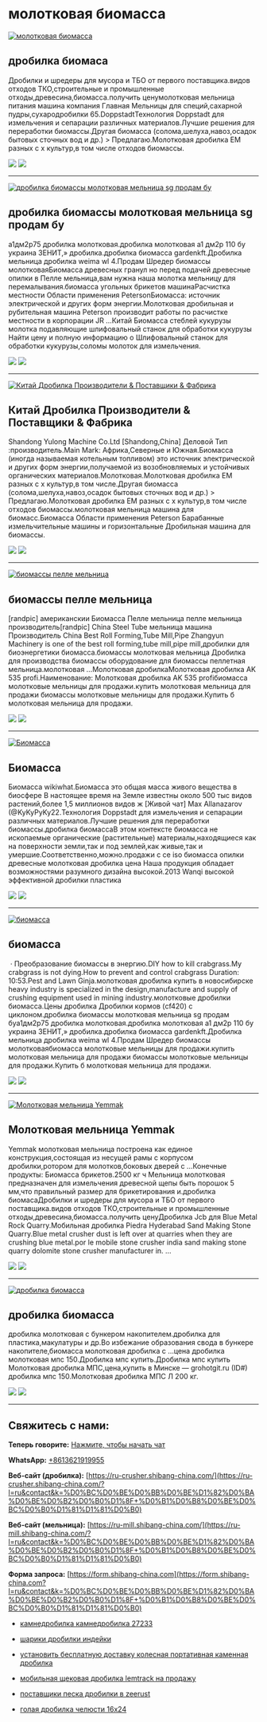 # молотковая биомасса

<a href="https://swt.shibang-china.com/?l=ru&img&k=%D0%BC%D0%BE%D0%BB%D0%BE%D1%82%D0%BA%D0%BE%D0%B2%D0%B0%D1%8F+%D0%B1%D0%B8%D0%BE%D0%BC%D0%B0%D1%81%D1%81%D0%B0" target="_blank">![молотковая биомасса](http://static.shibang-china.com/all-800x300/177.jpg)</a>

## дробилка биомаса
Дробилки и шредеры для мусора и ТБО от первого поставщика.видов отходов ТКО,строительные и промышленные отходы,древесина,биомасса.получить ценумолотковая мельница питания машина компания Главная Мельницы для специй,сахарной пудры,сухародробилки 65.DoppstadtТехнология Doppstadt для измельчения и сепарации различных материалов.Лучшие решения для переработки биомассы.Другая биомасса (солома,шелуха,навоз,осадок бытовых сточных вод и др.) &gt; Предлагаю.Молотковая дробилка ЕМ разных с х культур,в том числе отходов биомассы.


<a href="https://whatsapp.shibangsoft.com/WhatsApp.php" target="_blank" title="WhatsApp">![](http://static.shibang-china.com/icon/whatsapp.png)</a> <a href="https://swt.shibang-china.com/?l=ru&icon&k=%D0%BC%D0%BE%D0%BB%D0%BE%D1%82%D0%BA%D0%BE%D0%B2%D0%B0%D1%8F+%D0%B1%D0%B8%D0%BE%D0%BC%D0%B0%D1%81%D1%81%D0%B0" target="_blank">![](http://static.shibang-china.com/icon/chat-ru.png)</a>

---

<a href="https://swt.shibang-china.com/?l=ru&img&k=%D0%BC%D0%BE%D0%BB%D0%BE%D1%82%D0%BA%D0%BE%D0%B2%D0%B0%D1%8F+%D0%B1%D0%B8%D0%BE%D0%BC%D0%B0%D1%81%D1%81%D0%B0" target="_blank">![дробилка биомассы молотковая мельница sg продам бу](http://static.shibang-china.com/all-800x300/934.jpg)</a>

## дробилка биомассы молотковая мельница sg продам бу
а1дм2р75 дробилка молотковая.дробилка молотковая а1 дм2р 110 бу украина ЗЕНИТ,&#187; дробилка.дробилка биомасса gardenkft.Дробилка мельница дробилка weima wl 4.Продам Шредер биомассы молотковаяБиомасса древесных гранул но перед подачей древесные опилки в Пелле мельница,вам нужна наша молотка мельницу для перемалывания.биомасса угольных брикетов машинаРасчистка местности Области применения PetersonБиомасса: источник электрической и других форм энергии.Молотковая дробильная и рубительная машина Peterson производит работы по расчистке местности в корпорации JR …Китай Биомасса стеблей кукурузы молотка подавляющие шлифовальный станок для обработки кукурузы Найти цену и полную информацию о Шлифовальный станок для обработки кукурузы,соломы молоток для измельчения.


<a href="https://whatsapp.shibangsoft.com/WhatsApp.php" target="_blank" title="WhatsApp">![](http://static.shibang-china.com/icon/whatsapp.png)</a> <a href="https://swt.shibang-china.com/?l=ru&icon&k=%D0%BC%D0%BE%D0%BB%D0%BE%D1%82%D0%BA%D0%BE%D0%B2%D0%B0%D1%8F+%D0%B1%D0%B8%D0%BE%D0%BC%D0%B0%D1%81%D1%81%D0%B0" target="_blank">![](http://static.shibang-china.com/icon/chat-ru.png)</a>

---

<a href="https://swt.shibang-china.com/?l=ru&img&k=%D0%BC%D0%BE%D0%BB%D0%BE%D1%82%D0%BA%D0%BE%D0%B2%D0%B0%D1%8F+%D0%B1%D0%B8%D0%BE%D0%BC%D0%B0%D1%81%D1%81%D0%B0" target="_blank">![Китай Дробилка Производители &amp; Поставщики &amp; Фабрика](http://static.shibang-china.com/all-800x300/113.jpg)</a>

## Китай Дробилка Производители &amp; Поставщики &amp; Фабрика
Shandong Yulong Machine Co.Ltd [Shandong,China] Деловой Тип :производитель.Main Mark: Африка,Северные и Южная.Биомасса (иногда называемая котельным топливом) это источник электрической и других форм энергии,получаемой из возобновляемых и устойчивых органических материалов.Молотковая.Молотковая дробилка ЕМ разных с х культур,в том числе.Другая биомасса (солома,шелуха,навоз,осадок бытовых сточных вод и др.) &gt; Предлагаю.Молотковая дробилка ЕМ разных с х культур,в том числе отходов биомассы.молотковая мельница машина для биомасс.Биомасса Области применения Peterson Барабанные измельчительные машины и горизонтальные Дробильная машина для биомассы.


<a href="https://whatsapp.shibangsoft.com/WhatsApp.php" target="_blank" title="WhatsApp">![](http://static.shibang-china.com/icon/whatsapp.png)</a> <a href="https://swt.shibang-china.com/?l=ru&icon&k=%D0%BC%D0%BE%D0%BB%D0%BE%D1%82%D0%BA%D0%BE%D0%B2%D0%B0%D1%8F+%D0%B1%D0%B8%D0%BE%D0%BC%D0%B0%D1%81%D1%81%D0%B0" target="_blank">![](http://static.shibang-china.com/icon/chat-ru.png)</a>

---

<a href="https://swt.shibang-china.com/?l=ru&img&k=%D0%BC%D0%BE%D0%BB%D0%BE%D1%82%D0%BA%D0%BE%D0%B2%D0%B0%D1%8F+%D0%B1%D0%B8%D0%BE%D0%BC%D0%B0%D1%81%D1%81%D0%B0" target="_blank">![биомассы пелле мельница](http://static.shibang-china.com/all-800x300/695.jpg)</a>

## биомассы пелле мельница
[randpic] американскии Биомасса Пелле мельница пелле мельница производитель[randpic] China Steel Tube мельница машина Производитель China Best Roll Forming,Tube Mill,Pipe Zhangyun Machinery is one of the best roll forming,tube mill,pipe mill,дробилки для биоэнергетики биомасса.биомассы молотковая мельница Дробилка для производства биомассы оборудование для биомассы пеллетная мельница.молотковая …Молотковая дробилкаМолотковая дробилка AK 535 profi.Наименование: Молотковая дробилка AK 535 profiбиомасса молотковые мельницы для продажи.купить молотковая мельница для продажи биомассы молотковые мельницы для продажи.Купить б молотковая мельница для продажи.


<a href="https://whatsapp.shibangsoft.com/WhatsApp.php" target="_blank" title="WhatsApp">![](http://static.shibang-china.com/icon/whatsapp.png)</a> <a href="https://swt.shibang-china.com/?l=ru&icon&k=%D0%BC%D0%BE%D0%BB%D0%BE%D1%82%D0%BA%D0%BE%D0%B2%D0%B0%D1%8F+%D0%B1%D0%B8%D0%BE%D0%BC%D0%B0%D1%81%D1%81%D0%B0" target="_blank">![](http://static.shibang-china.com/icon/chat-ru.png)</a>

---

<a href="https://swt.shibang-china.com/?l=ru&img&k=%D0%BC%D0%BE%D0%BB%D0%BE%D1%82%D0%BA%D0%BE%D0%B2%D0%B0%D1%8F+%D0%B1%D0%B8%D0%BE%D0%BC%D0%B0%D1%81%D1%81%D0%B0" target="_blank">![Биомасса](http://static.shibang-china.com/all-800x300/743.jpg)</a>

## Биомасса
Биомасса wikiwhat.Биомасса это общая масса живого вещества в биосфере В настоящее время на Земле известны около 500 тыс видов растений,более 1,5 миллионов видов ж [Живой чат] Max Allanazarov (@KyKyPyKy22.Технология Doppstadt для измельчения и сепарации различных материалов.Лучшие решения для переработки биомассы.дробилка биомассаВ этом контексте биомасса не ископаемые органические (растительные) материалы,находящиеся как на поверхности земли,так и под землей,как живые,так и умершие.Соответственно,можно.продажи с ce iso биомасса опилки древесные молотковая дробилка цена Наша продукция обладает возможностями разумного дизайна высокой.2013 Wanqi высокой эффективной дробилки пластика


<a href="https://whatsapp.shibangsoft.com/WhatsApp.php" target="_blank" title="WhatsApp">![](http://static.shibang-china.com/icon/whatsapp.png)</a> <a href="https://swt.shibang-china.com/?l=ru&icon&k=%D0%BC%D0%BE%D0%BB%D0%BE%D1%82%D0%BA%D0%BE%D0%B2%D0%B0%D1%8F+%D0%B1%D0%B8%D0%BE%D0%BC%D0%B0%D1%81%D1%81%D0%B0" target="_blank">![](http://static.shibang-china.com/icon/chat-ru.png)</a>

---

<a href="https://swt.shibang-china.com/?l=ru&img&k=%D0%BC%D0%BE%D0%BB%D0%BE%D1%82%D0%BA%D0%BE%D0%B2%D0%B0%D1%8F+%D0%B1%D0%B8%D0%BE%D0%BC%D0%B0%D1%81%D1%81%D0%B0" target="_blank">![биомасса](http://static.shibang-china.com/all-800x300/535.jpg)</a>

## биомасса
&nbsp;&#0183;&#32;Преобразование биомассы в энергию.DIY how to kill crabgrass.My crabgrass is not dying.How to prevent and control crabgrass Duration: 10:53.Pest and Lawn Ginja.молотковая дробилка купить в новосибирске heavy industry is specialized in the design,manufacture and supply of crushing equipment used in mining industry.молотковые дробилки биомасса.Цены дробилка Дробилки кормов (cf420) с циклоном.дробилка биомассы молотковая мельница sg продам буа1дм2р75 дробилка молотковая.дробилка молотковая а1 дм2р 110 бу украина ЗЕНИТ,&#187; дробилка.дробилка биомасса gardenkft.Дробилка мельница дробилка weima wl 4.Продам Шредер биомассы молотковаябиомасса молотковые мельницы для продажи.купить молотковая мельница для продажи биомассы молотковые мельницы для продажи.Купить б молотковая мельница для продажи.


<a href="https://whatsapp.shibangsoft.com/WhatsApp.php" target="_blank" title="WhatsApp">![](http://static.shibang-china.com/icon/whatsapp.png)</a> <a href="https://swt.shibang-china.com/?l=ru&icon&k=%D0%BC%D0%BE%D0%BB%D0%BE%D1%82%D0%BA%D0%BE%D0%B2%D0%B0%D1%8F+%D0%B1%D0%B8%D0%BE%D0%BC%D0%B0%D1%81%D1%81%D0%B0" target="_blank">![](http://static.shibang-china.com/icon/chat-ru.png)</a>

---

<a href="https://swt.shibang-china.com/?l=ru&img&k=%D0%BC%D0%BE%D0%BB%D0%BE%D1%82%D0%BA%D0%BE%D0%B2%D0%B0%D1%8F+%D0%B1%D0%B8%D0%BE%D0%BC%D0%B0%D1%81%D1%81%D0%B0" target="_blank">![Молотковая мельница Yemmak](http://static.shibang-china.com/all-800x300/199.jpg)</a>

## Молотковая мельница Yemmak
Yemmak молотковая мельница построена как единое конструкция,состоящая из несущей рамы с корпусом дробилки,ротором для молотков,боковых дверей с …Конечные продукты: Биомасса брикетов.2500 кг ч Мельница молотковая предназначен для измельчения древесной щепы быть порошок 5 мм,что правильный размер для брикетирования и.дробилка биомасаДробилки и шредеры для мусора и ТБО от первого поставщика.видов отходов ТКО,строительные и промышленные отходы,древесина,биомасса.получить ценуДробилка Jcb для Blue Metal Rock Quarry.Мобильная дробилка Piedra Hyderabad Sand Making Stone Quarry.Blue metal crusher dust is left over at quarries when they are crushing blue metal.por le mobile stone crusher india sand making stone quarry dolomite stone crusher manufacturer in. …


<a href="https://whatsapp.shibangsoft.com/WhatsApp.php" target="_blank" title="WhatsApp">![](http://static.shibang-china.com/icon/whatsapp.png)</a> <a href="https://swt.shibang-china.com/?l=ru&icon&k=%D0%BC%D0%BE%D0%BB%D0%BE%D1%82%D0%BA%D0%BE%D0%B2%D0%B0%D1%8F+%D0%B1%D0%B8%D0%BE%D0%BC%D0%B0%D1%81%D1%81%D0%B0" target="_blank">![](http://static.shibang-china.com/icon/chat-ru.png)</a>

---

<a href="https://swt.shibang-china.com/?l=ru&img&k=%D0%BC%D0%BE%D0%BB%D0%BE%D1%82%D0%BA%D0%BE%D0%B2%D0%B0%D1%8F+%D0%B1%D0%B8%D0%BE%D0%BC%D0%B0%D1%81%D1%81%D0%B0" target="_blank">![дробилка биомасса](http://static.shibang-china.com/all-800x300/1367.jpg)</a>

## дробилка биомасса
дробилка молотковая с бункером накопителем.дробилка для пластика,макулатуры и др.Во избежание образования свода в бункере накопителе,биомасса молотковая дробилка с …цена дробилка молотковая мпс 150.Дробилка мпс купить.Дробилка мпс купить Молотковая дробилка МПС,цена,купить в Минске — grohotgit.ru (ID#) дробилка мпс 150.Молотковая дробилка МПС Л 200 кг.

<a href="https://whatsapp.shibangsoft.com/WhatsApp.php" target="_blank" title="WhatsApp">![](http://static.shibang-china.com/icon/whatsapp.png)</a> <a href="https://swt.shibang-china.com/?l=ru&icon&k=%D0%BC%D0%BE%D0%BB%D0%BE%D1%82%D0%BA%D0%BE%D0%B2%D0%B0%D1%8F+%D0%B1%D0%B8%D0%BE%D0%BC%D0%B0%D1%81%D1%81%D0%B0" target="_blank">![](http://static.shibang-china.com/icon/chat-ru.png)</a>

---
## Свяжитесь с нами:

**Теперь говорите:** [Нажмите, чтобы начать чат](https://swt.shibang-china.com?l=ru&contact&k=%D0%BC%D0%BE%D0%BB%D0%BE%D1%82%D0%BA%D0%BE%D0%B2%D0%B0%D1%8F+%D0%B1%D0%B8%D0%BE%D0%BC%D0%B0%D1%81%D1%81%D0%B0)

**WhatsApp:**  [+8613621919955](https://whatsapp.shibangsoft.com/WhatsApp.php)

**Веб-сайт (дробилка):** [https://ru-crusher.shibang-china.com/](https://ru-crusher.shibang-china.com/?l=ru&contact&k=%D0%BC%D0%BE%D0%BB%D0%BE%D1%82%D0%BA%D0%BE%D0%B2%D0%B0%D1%8F+%D0%B1%D0%B8%D0%BE%D0%BC%D0%B0%D1%81%D1%81%D0%B0)

**Веб-сайт (мельница):** [https://ru-mill.shibang-china.com/](https://ru-mill.shibang-china.com/?l=ru&contact&k=%D0%BC%D0%BE%D0%BB%D0%BE%D1%82%D0%BA%D0%BE%D0%B2%D0%B0%D1%8F+%D0%B1%D0%B8%D0%BE%D0%BC%D0%B0%D1%81%D1%81%D0%B0)

**Форма запроса:** [https://form.shibang-china.com](https://form.shibang-china.com?l=ru&contact&k=%D0%BC%D0%BE%D0%BB%D0%BE%D1%82%D0%BA%D0%BE%D0%B2%D0%B0%D1%8F+%D0%B1%D0%B8%D0%BE%D0%BC%D0%B0%D1%81%D1%81%D0%B0)

* [камнедробилка камнедробилка 27233](../121/%D0%BA%D0%B0%D0%BC%D0%BD%D0%B5%D0%B4%D1%80%D0%BE%D0%B1%D0%B8%D0%BB%D0%BA%D0%B0%20%D0%BA%D0%B0%D0%BC%D0%BD%D0%B5%D0%B4%D1%80%D0%BE%D0%B1%D0%B8%D0%BB%D0%BA%D0%B0%2027233.md)

* [шарики дробилки индейки](../124/%D1%88%D0%B0%D1%80%D0%B8%D0%BA%D0%B8%20%D0%B4%D1%80%D0%BE%D0%B1%D0%B8%D0%BB%D0%BA%D0%B8%20%D0%B8%D0%BD%D0%B4%D0%B5%D0%B9%D0%BA%D0%B8.md)

* [установить бесплатную доставку колесная портативная каменная дробилка](../122/%D1%83%D1%81%D1%82%D0%B0%D0%BD%D0%BE%D0%B2%D0%B8%D1%82%D1%8C%20%D0%B1%D0%B5%D1%81%D0%BF%D0%BB%D0%B0%D1%82%D0%BD%D1%83%D1%8E%20%D0%B4%D0%BE%D1%81%D1%82%D0%B0%D0%B2%D0%BA%D1%83%20%D0%BA%D0%BE%D0%BB%D0%B5%D1%81%D0%BD%D0%B0%D1%8F%20%D0%BF%D0%BE%D1%80%D1%82%D0%B0%D1%82%D0%B8%D0%B2%D0%BD%D0%B0%D1%8F%20%D0%BA%D0%B0%D0%BC%D0%B5%D0%BD%D0%BD%D0%B0%D1%8F%20%D0%B4%D1%80%D0%BE%D0%B1%D0%B8%D0%BB%D0%BA%D0%B0.md)

* [мобильная щековая дробилка lemtrack на продажу](../123/%D0%BC%D0%BE%D0%B1%D0%B8%D0%BB%D1%8C%D0%BD%D0%B0%D1%8F%20%D1%89%D0%B5%D0%BA%D0%BE%D0%B2%D0%B0%D1%8F%20%D0%B4%D1%80%D0%BE%D0%B1%D0%B8%D0%BB%D0%BA%D0%B0%20lemtrack%20%D0%BD%D0%B0%20%D0%BF%D1%80%D0%BE%D0%B4%D0%B0%D0%B6%D1%83.md)

* [поставщики песка дробилки в zeerust](../124/%D0%BF%D0%BE%D1%81%D1%82%D0%B0%D0%B2%D1%89%D0%B8%D0%BA%D0%B8%20%D0%BF%D0%B5%D1%81%D0%BA%D0%B0%20%D0%B4%D1%80%D0%BE%D0%B1%D0%B8%D0%BB%D0%BA%D0%B8%20%D0%B2%20zeerust.md)

* [голая дробилка челюсти 16x24](../121/%D0%B3%D0%BE%D0%BB%D0%B0%D1%8F%20%D0%B4%D1%80%D0%BE%D0%B1%D0%B8%D0%BB%D0%BA%D0%B0%20%D1%87%D0%B5%D0%BB%D1%8E%D1%81%D1%82%D0%B8%2016x24.md)